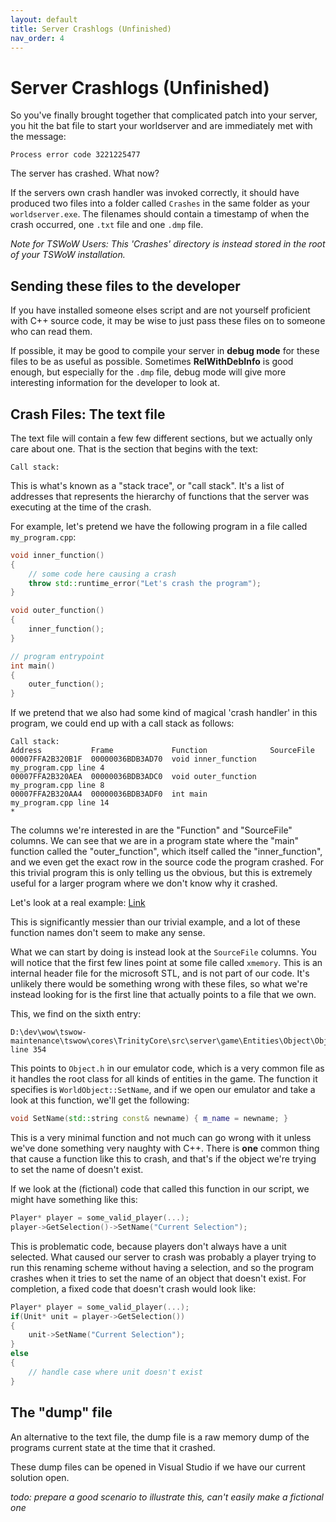 ```yaml
---
layout: default
title: Server Crashlogs (Unfinished)
nav_order: 4
---
```


# Server Crashlogs (Unfinished)

So you've finally brought together that complicated patch into your server, you hit the bat file to start your worldserver and are immediately met with the message:

```
Process error code 3221225477
```

The server has crashed. What now?

If the servers own crash handler was invoked correctly, it should have produced two files into a folder called `Crashes` in the same folder as your `worldserver.exe`. The filenames should contain a timestamp of when the crash occurred, one `.txt` file and one `.dmp` file.

_Note for TSWoW Users: This 'Crashes' directory is instead stored in the root of your TSWoW installation._

## Sending these files to the developer

If you have installed someone elses script and are not yourself proficient with C++ source code, it may be wise to just pass these files on to someone who can read them.

If possible, it may be good to compile your server in **debug mode** for these files to be as useful as possible. Sometimes **RelWithDebInfo** is good enough, but especially for the `.dmp` file, debug mode will give more interesting information for the developer to look at.

## Crash Files: The text file

The text file will contain a few few different sections, but we actually only care about one. That is the section that begins with the text:

```
Call stack:
```

This is what's known as a "stack trace", or "call stack". It's a list of addresses that represents the hierarchy of functions that the server was executing at the time of the crash.

For example, let's pretend we have the following program in a file called `my_program.cpp`:

```c++
void inner_function()
{
    // some code here causing a crash
    throw std::runtime_error("Let's crash the program");
}

void outer_function()
{
    inner_function();
}

// program entrypoint
int main()
{
    outer_function();
}
```

If we pretend that we also had some kind of magical 'crash handler' in this program, we could end up with a call stack as follows:

```
Call stack:
Address           Frame             Function              SourceFile
00007FFA2B320B1F  00000036BDB3AD70  void inner_function   my_program.cpp line 4
00007FFA2B320AEA  00000036BDB3ADC0  void outer_function   my_program.cpp line 8
00007FFA2B320AA4  00000036BDB3ADF0  int main              my_program.cpp line 14
*
```

The columns we're interested in are the "Function" and "SourceFile" columns. We can see that we are in a program state where the "main" function called the "outer_function", which itself called the "inner_function", and we even get the exact row in the source code the program crashed. For this trivial program this is only telling us the obvious, but this is extremely useful for a larger program where we don't know why it crashed.

Let's look at a real example: [Link](./real_crashlog.txt)

This is significantly messier than our trivial example, and a lot of these function names don't seem to make any sense.

What we can start by doing is instead look at the `SourceFile` columns. You will notice that the first few lines point at some file called `xmemory`. This is an internal header file for the microsoft STL, and is not part of our code. It's unlikely there would be something wrong with these files, so what we're instead looking for is the first line that actually points to a file that we own.

This, we find on the sixth entry:

```
D:\dev\wow\tswow-maintenance\tswow\cores\TrinityCore\src\server\game\Entities\Object\Object.h line 354
```

This points to `Object.h` in our emulator code, which is a very common file as it handles the root class for all kinds of entities in the game. The function it specifies is `WorldObject::SetName`, and if we open our emulator and take a look at this function, we'll get the following:

```c++
void SetName(std::string const& newname) { m_name = newname; }
```

This is a very minimal function and not much can go wrong with it unless we've done something very naughty with C++. There is **one** common thing that cause a function like this to crash, and that's if the object we're trying to set the name of doesn't exist.

If we look at the (fictional) code that called this function in our script, we might have something like this:

```c++
Player* player = some_valid_player(...);
player->GetSelection()->SetName("Current Selection");
```

This is problematic code, because players don't always have a unit selected. What caused our server to crash was probably a player trying to run this renaming scheme without having a selection, and so the program crashes when it tries to set the name of an object that doesn't exist. For completion, a fixed code that doesn't crash would look like:

```c++
Player* player = some_valid_player(...);
if(Unit* unit = player->GetSelection())
{
    unit->SetName("Current Selection");
}
else
{
    // handle case where unit doesn't exist
}
```

## The "dump" file

An alternative to the text file, the dump file is a raw memory dump of the programs current state at the time that it crashed.

These dump files can be opened in Visual Studio if we have our current solution open.

_todo: prepare a good scenario to illustrate this, can't easily make a fictional one_